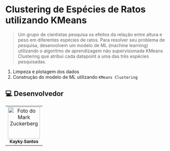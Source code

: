 # Clustering de Espécies de Ratos utilizando KMeans
> Um grupo de cientistas pesquisa os efeitos da relação entre altura e peso em diferentes espécies de ratos. Para resolver seu problema de pesquisa, desenvolvem um modelo de ML (machine learning) utilizando o algoritmo de aprendizagem não supervisionada KMeans Clustering que atribui cada datapoint a uma das três espécies pesquisadas.

1. Limpeza e plotagem dos dados
2. Construção do modelo de ML utilizando `KMeans Clustering`

##  💻 Desenvolvedor


<table>
  <tr>
    <td align="center">
      <a href="#">
        <img src="https://avatars.githubusercontent.com/u/75142111?v=4" width="100px;" alt="Foto do Mark Zuckerberg"/><br>
        <sub>
          <b>Kayky Santos</b>
        </sub>
      </a>
    </td>
  </tr>
</table>
